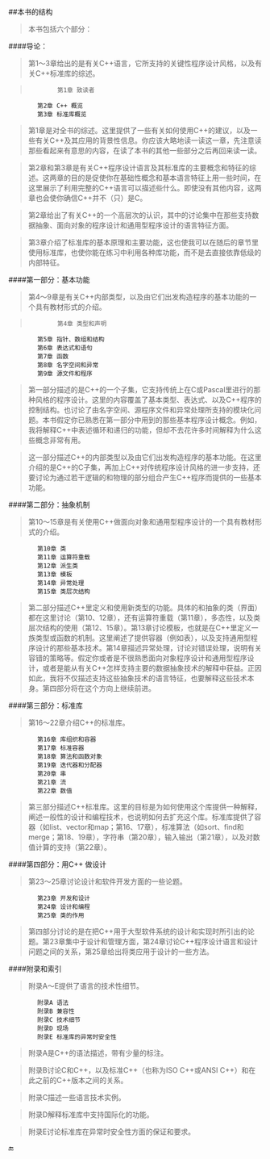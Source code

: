 ##本书的结构

>本书包括六个部分：

####导论：
>第1～3章给出的是有关C++语言，它所支持的关键性程序设计风格，以及有关C++标准库的综述。

>             第1章 致读者
            第2章 C++ 概览
            第3章 标准库概览
            
>第1章是对全书的综述。这里提供了一些有关如何使用C++的建议，以及一些有关C++及其应用的背景性信息。你应该大略地读一读这一章，先注意读那些看起来有意思的内容，在读了本书的其他一些部分之后再回来读一读。

>第2章和第3章是有关C++程序设计语言及其标准库的主要概念和特征的综述。这两章的目的是促使你在基础性概念和基本语言特征上用一些时间，在这里展示了利用完整的C++语言可以描述些什么。即使没有其他内容，这两章也会使你确信C++并不（只）是C。

>第2章给出了有关C++的一个高层次的认识，其中的讨论集中在那些支持数据抽象、面向对象的程序设计和通用型程序设计的语言特征方面。

>第3章介绍了标准库的基本原理和主要功能，这也使我可以在随后的章节里使用标准库，也使你能在练习中利用各种库功能，而不是去直接依靠低级的内部特征。

####第一部分：基本功能
>第4～9章是有关C++内部类型，以及由它们出发构造程序的基本功能的一个具有教材形式的介绍。

>             第4章 类型和声明
            第5章 指针、数组和结构
            第6章 表达式和语句
            第7章 函数
            第8章 名字空间和异常
            第9章 源文件和程序
            
>第一部分描述的是C++的一个子集，它支持传统上在C或Pascal里进行的那种风格的程序设计。这里的内容覆盖了基本类型、表达式、以及C++程序的控制结构。也讨论了由名字空间、源程序文件和异常处理所支持的模块化问题。本书假定你已熟悉在第一部分中用到的那些基本程序设计概念。例如，我将解释C++中表述循环和递归的功能，但却不去花许多时间解释为什么这些概念非常有用。

>这一部分描述C++的内部类型以及由它们出发构造程序的基本功能。在这里介绍的是C++的C子集，再加上C++对传统程序设计风格的进一步支持，还要讨论为通过若干逻辑的和物理的部分组合产生C++程序而提供的一些基本功能。

####第二部分：抽象机制
>第10～15章是有关使用C++做面向对象和通用型程序设计的一个具有教材形式的介绍。

            第10章 类
            第11章 运算符重载
            第12章 派生类
            第13章 模板
            第14章 异常处理
            第15章 类层次结构
            
>第二部分描述C++里定义和使用新类型的功能。具体的和抽象的类（界面）都在这里讨论（第10、12章），还有运算符重载（第11章），多态性，以及类层次结构的使用（第12、15章）。第13章讨论模板，也就是在C++里定义一族类型或函数的机制。这里阐述了提供容器（例如表），以及支持通用型程序设计的那些基本技术。第14章描述异常处理，讨论对错误处理，说明有关容错的策略等。假定你或者是不很熟悉面向对象程序设计和通用型程序设计，或者是能从有关C++怎样支持主要的数据抽象技术的解释中获益。正因如此，我将不仅描述支持这些抽象技术的语言特征，也要解释这些技术本身。第四部分将在这个方向上继续前进。

####第三部分：标准库
>第16～22章介绍C++的标准库。

            第16章 库组织和容器
            第17章 标准容器
            第18章 算法和函数对象
            第19章 迭代器和分配器
            第20章 串
            第21章 流
            第22章 数值
            
>第三部分描述C++标准库。这里的目标是为如何使用这个库提供一种解释，阐述一般性的设计和编程技术，也说明如何去扩充这个库。标准库提供了容器（如list、vector和map；第16、17章），标准算法（如sort、find和merge；第18、19章），字符串（第20章），输入输出（第21章），以及对数值计算的支持（第22章）。

####第四部分：用C++ 做设计
>第23～25章讨论设计和软件开发方面的一些论题。

            第23章 开发和设计
            第24章 设计和编程
            第25章 类的作用
            
>第四部分讨论的是在把C++用于大型软件系统的设计和实现时所引出的论题。第23章集中于设计和管理方面，第24章讨论C++程序设计语言和设计问题之间的关系，第25章给出将类应用于设计的一些方法。

####附录和索引
>附录A～E提供了语言的技术性细节。

            附录A 语法
            附录B 兼容性
            附录C 技术细节
            附录D 现场
            附录E 标准库的异常时安全性
            
>附录A是C++的语法描述，带有少量的标注。

>附录B讨论C和C++，以及标准C++（也称为ISO C++或ANSI C++）和在此之前的C++版本之间的关系。

>附录C描述一些语言技术实例。

>附录D解释标准库中支持国际化的功能。

>附录E讨论标准库在异常时安全性方面的保证和要求。
    
    
🔚